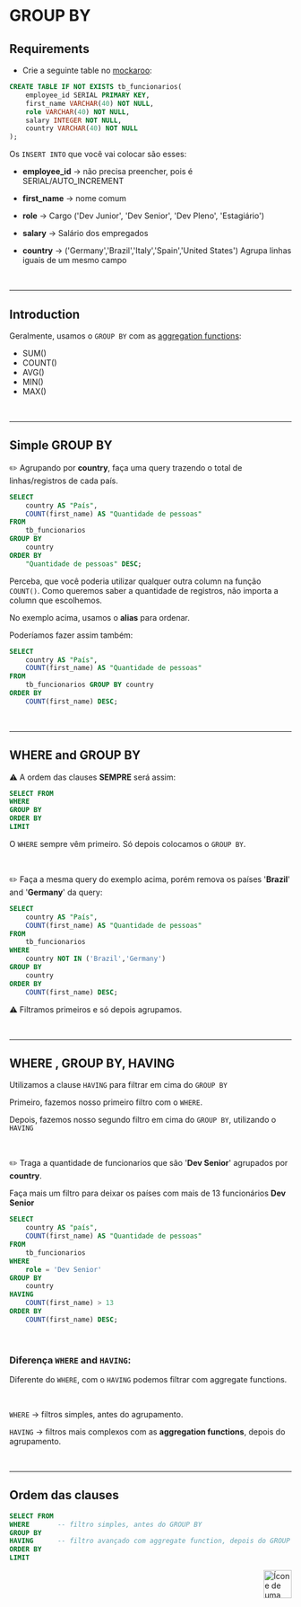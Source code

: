 # GROUP BY

## Requirements

* Crie a seguinte table no [mockaroo](https://www.mockaroo.com/):

```sql
CREATE TABLE IF NOT EXISTS tb_funcionarios(
    employee_id SERIAL PRIMARY KEY,
    first_name VARCHAR(40) NOT NULL,
    role VARCHAR(40) NOT NULL,
    salary INTEGER NOT NULL,
    country VARCHAR(40) NOT NULL
);
```

Os `INSERT INTO` que você vai colocar são esses:

* **employee_id** -> não precisa preencher, pois é SERIAL/AUTO_INCREMENT

* **first_name** -> nome comum

* **role** -> Cargo ('Dev Junior', 'Dev Senior', 'Dev Pleno', 'Estagiário')

* **salary** -> Salário dos empregados

* **country** -> ('Germany','Brazil','Italy','Spain','United States')
Agrupa linhas iguais de um mesmo campo

<br>
<hr>

## Introduction

Geralmente, usamos o `GROUP BY` com as [aggregation functions](https://github.com/lGabrielDev/06.postgreSQL/blob/main/2.praticando/14.aggregate_function.md):

* SUM()
* COUNT()
* AVG()
* MIN()
* MAX()

<br>
<hr>


## Simple GROUP BY

:pencil2: Agrupando por **country**, faça uma query trazendo o total de linhas/registros de cada país.

```sql
SELECT
    country AS "País",
    COUNT(first_name) AS "Quantidade de pessoas"
FROM
    tb_funcionarios
GROUP BY
    country
ORDER BY
    "Quantidade de pessoas" DESC;
```


Perceba, que você poderia utilizar qualquer outra column na função `COUNT()`. Como queremos saber a quantidade de registros, não importa a column que escolhemos.

No exemplo acima, usamos o **alias** para ordenar.

Poderíamos fazer assim também:

```sql
SELECT
    country AS "País",
    COUNT(first_name) AS "Quantidade de pessoas"
FROM
    tb_funcionarios GROUP BY country
ORDER BY
    COUNT(first_name) DESC;
```

<br>
<hr>

## WHERE and GROUP BY

:warning: A ordem das clauses **SEMPRE** será assim:

```sql
SELECT FROM
WHERE
GROUP BY
ORDER BY 
LIMIT
```

O `WHERE` sempre vêm primeiro. Só depois colocamos o `GROUP BY`.


<br>

:pencil2: Faça a mesma query do exemplo acima, porém remova os países '**Brazil**' and '**Germany**' da query:

```sql
SELECT
    country AS "País",
    COUNT(first_name) AS "Quantidade de pessoas"
FROM
    tb_funcionarios
WHERE
    country NOT IN ('Brazil','Germany')
GROUP BY
    country
ORDER BY
    COUNT(first_name) DESC;
```

:warning: Filtramos primeiros e só depois agrupamos.

<br>
<hr>

## WHERE , GROUP BY, HAVING
Utilizamos a clause `HAVING` para filtrar em cima do `GROUP BY`

Primeiro, fazemos nosso primeiro filtro com o `WHERE`.

Depois, fazemos nosso segundo filtro em cima do `GROUP BY`, utilizando o `HAVING`

<br>

:pencil2: Traga a quantidade de funcionarios que são '**Dev Senior**' agrupados por **country**.

Faça mais um filtro para deixar os países com mais de 13 funcionários **Dev Senior**


```sql
SELECT
    country AS "país",
    COUNT(first_name) AS "Quantidade de pessoas"
FROM
    tb_funcionarios
WHERE
    role = 'Dev Senior'
GROUP BY
    country
HAVING
    COUNT(first_name) > 13
ORDER BY
    COUNT(first_name) DESC;
```


<br>

### Diferença `WHERE` and `HAVING`:

Diferente do `WHERE`, com o `HAVING` podemos filtrar com aggregate functions.

<br>

`WHERE` -> filtros simples, antes do agrupamento.

`HAVING` -> filtros mais complexos com as **aggregation functions**, depois do agrupamento.

<br>
<hr>

## Ordem das clauses

```sql
SELECT FROM
WHERE       -- filtro simples, antes do GROUP BY
GROUP BY
HAVING      -- filtro avançado com aggregate function, depois do GROUP BY
ORDER BY
LIMIT
```

<!-- Next Page Button -->
<a href="https://github.com/lGabrielDev/06.postgreSQL/blob/main/2.praticando/16.arithmetic_operators.md">
    <img alt="Ícone de uma seta apontada para direita, representando um link para a próxima página" src="https://cdn-icons-png.flaticon.com/512/8875/8875266.png" width="50px" height="50px" align="right">
</a>